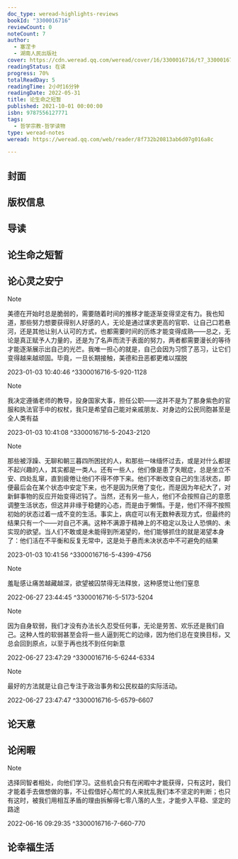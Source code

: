 ```yaml
---
doc_type: weread-highlights-reviews
bookId: "3300016716"
reviewCount: 0
noteCount: 7
author:
  - 塞涅卡
  - 湖南人民出版社
cover: https://cdn.weread.qq.com/weread/cover/16/3300016716/t7_3300016716.jpg
readingStatus: 在读
progress: 70%
totalReadDay: 5
readingTime: 2小时16分钟
readingDate: 2022-05-31
title: 论生命之短暂
published: 2021-10-01 00:00:00
isbn: 9787556127771
tags:
  - 哲学宗教-哲学读物
type: weread-notes
weread: https://weread.qq.com/web/reader/8f732b20813ab6d07g016a8c

---
```



## 封面

## 版权信息

## 导读

## 论生命之短暂

## 论心灵之安宁

> [!NOTE] 
> 美德在开始时总是脆弱的，需要随着时间的推移才能逐渐变得坚定有力。我也知道，那些努力想要获得别人好感的人，无论是通过谋求更高的官职、让自己口若悬河，还是其他让别人认可的方式，也都需要时间的历练才能变得成熟——总之，无论是真正赋予人力量的，还是为了名声而流于表面的努力，两者都需要漫长的等待才能逐渐展示出自己的光芒。我唯一担心的就是，自己会因为习惯了恶习，让它们变得越来越顽固。毕竟，一旦长期接触，美德和丑恶都更难以摆脱
> 
> 2023-01-03 10:40:46 ^3300016716-5-920-1128

> [!NOTE] 
> 我决定遵循老师的教导，投身国家大事，担任公职——这并不是为了那身紫色的官服和执法官手中的权杖，我只是希望自己能对亲戚朋友、对身边的公民同胞甚至是全人类有益
> 
> 2023-01-03 10:41:08 ^3300016716-5-2043-2120

> [!NOTE] 
> 那些被浮躁、无聊和朝三暮四所困扰的人，和那些一味缅怀过去，或是对什么都提不起兴趣的人，其实都是一类人。还有一些人，他们像是患了失眠症，总是坐立不安、四处乱窜，直到疲倦让他们不得不停下来。他们不断改变自己的生活状态，即便最后会在某个状态中安定下来，也不是因为厌倦了变化，而是因为年纪大了，对新鲜事物的反应开始变得迟钝了。当然，还有另一些人，他们不会按照自己的意愿调整生活状态，但这并非缘于稳健的心态，而是由于懒惰。于是，他们不得不按照初始的状态过着一成不变的生活。事实上，病症可以有无数种表现方式，但最终的结果只有一个——对自己不满。这种不满源于精神上的不稳定以及让人恐惧的、未实现的欲望。当人们不敢或是未能得到所渴望的，他们能够抓住的就是渴望本身了：他们活在不平衡和反复无常中，这是处于悬而未决状态中不可避免的结果
> 
> 2023-01-03 10:41:56 ^3300016716-5-4399-4756

> [!NOTE] 
> 羞耻感让痛苦越藏越深，欲望被囚禁得无法释放，这种感觉让他们窒息
> 
> 2022-06-27 23:44:45 ^3300016716-5-5173-5204

> [!NOTE] 
> 因为自身软弱，我们才没有办法长久忍受任何事，无论是劳苦、欢乐还是我们自己。这种人性的软弱甚至会将一些人逼到死亡的边缘，因为他们总在变换目标，又总会回到原点，以至于再也找不到任何新意
> 
> 2022-06-27 23:47:29 ^3300016716-5-6244-6334

> [!NOTE] 
> 最好的方法就是让自己专注于政治事务和公民权益的实际活动。
> 
> 2022-06-27 23:47:47 ^3300016716-5-6579-6607

## 论天意

## 论闲暇

> [!NOTE] 
> 选择同智者相处，向他们学习。这些机会只有在闲暇中才能获得，只有这时，我们才能着手去做想做的事，不让假借好心帮忙的人来扰乱我们本不坚定的判断；也只有这时，被我们用相互矛盾的理由拆解得七零八落的人生，才能步入平稳、坚定的路途
> 
> 2022-06-16 09:29:35 ^3300016716-7-660-770

## 论幸福生活

